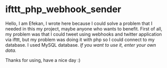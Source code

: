 # ifttt_php_webhook_sender
Hello, I am Efekan, 
I wrote here because I could solve a problem that I needed in this my project, maybe anyone who wants to benefit.
First of all, my problem was that I could tweet using webhooks and twitter application via ifttt, but my problem was doing it with php so I could connect to my database. I used MySQL database.
*If you want to use it, enter your own data.*

Thanks for using, have a nice day :)

